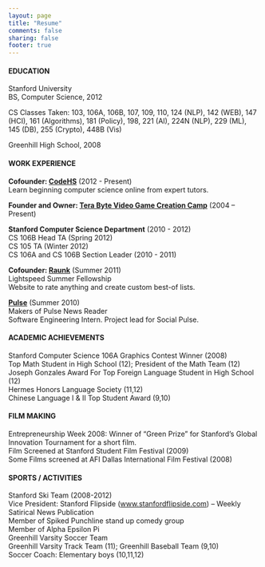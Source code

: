```yaml
---
layout: page
title: "Resume"
comments: false
sharing: false
footer: true
---
```


#### **EDUCATION**  
Stanford University  
BS, Computer Science, 2012  

CS Classes Taken: 103, 106A, 106B, 107, 109, 110, 124 (NLP), 142 (WEB), 147 (HCI), 161 (Algorithms), 181 (Policy), 198, 221 (AI), 224N (NLP), 229 (ML), 145 (DB), 255 (Crypto), 448B (Vis)

Greenhill High School, 2008


#### **WORK EXPERIENCE**  
**Cofounder: [CodeHS](http://codehs.com)**  (2012 - Present)  
Learn beginning computer science online from expert tutors.

**Founder and Owner: [Tera Byte Video Game Creation Camp](http://terabytegames.com)** (2004 – Present)  

**Stanford Computer Science Department** (2010 - 2012)   
CS 106B Head TA (Spring 2012)  
CS 105 TA (Winter 2012)  
CS 106A and CS 106B Section Leader (2010 - 2011)

**Cofounder: [Raunk](/projects)** (Summer 2011)  
Lightspeed Summer Fellowship  
Website to rate anything and create custom best-of lists.

**[Pulse](http://pulse.me)** (Summer 2010)  
Makers of Pulse News Reader  
Software Engineering Intern. Project lead for Social Pulse.  


#### **ACADEMIC ACHIEVEMENTS**
Stanford Computer Science 106A Graphics Contest Winner (2008)  
Top Math Student in High School (12); President of the Math Team (12)  
Joseph Gonzales Award For Top Foreign Language Student in High School (12)  
Hermes Honors Language Society (11,12)  
Chinese Language I & II Top Student Award (9,10)  


#### **FILM MAKING**  
Entrepreneurship Week 2008: Winner of “Green Prize” for Stanford’s Global Innovation Tournament for a short film.  
Film Screened at Stanford Student Film Festival (2009)  
Some Films screened at AFI Dallas International Film Festival (2008)  


#### **SPORTS / ACTIVITIES**  
Stanford Ski Team (2008-2012)  
Vice President: Stanford Flipside (www.stanfordflipside.com) – Weekly Satirical News Publication  
Member of Spiked Punchline stand up comedy group  
Member of Alpha Epsilon Pi  
Greenhill Varsity Soccer Team  
Greenhill Varsity Track Team (11); Greenhill Baseball Team (9,10)  
Soccer Coach: Elementary boys (10,11,12)  

